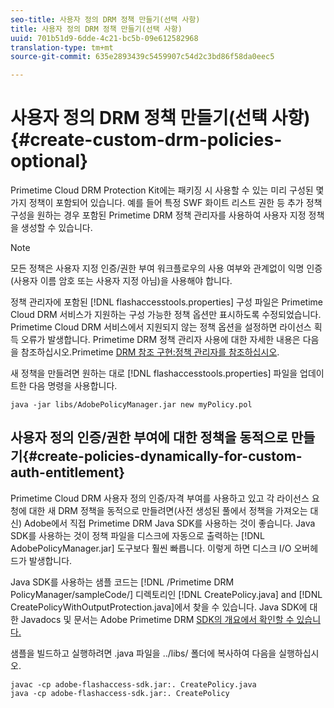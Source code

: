 ```yaml
---
seo-title: 사용자 정의 DRM 정책 만들기(선택 사항)
title: 사용자 정의 DRM 정책 만들기(선택 사항)
uuid: 701b51d9-6dde-4c21-bc5b-09e612582968
translation-type: tm+mt
source-git-commit: 635e2893439c5459907c54d2c3bd86f58da0eec5

---
```



# 사용자 정의 DRM 정책 만들기(선택 사항){#create-custom-drm-policies-optional}

Primetime Cloud DRM Protection Kit에는 패키징 시 사용할 수 있는 미리 구성된 몇 가지 정책이 포함되어 있습니다. 예를 들어 특정 SWF 화이트 리스트 권한 등 추가 정책 구성을 원하는 경우 포함된 Primetime DRM 정책 관리자를 사용하여 사용자 지정 정책을 생성할 수 있습니다.

>[!NOTE]
>
>모든 정책은 사용자 지정 인증/권한 부여 워크플로우의 사용 여부와 관계없이 익명 인증(사용자 이름 암호 또는 사용자 지정 아님)을 사용해야 합니다.

정책 관리자에 포함된 [!DNL flashaccesstools.properties] 구성 파일은 Primetime Cloud DRM 서비스가 지원하는 구성 가능한 정책 옵션만 표시하도록 수정되었습니다. Primetime Cloud DRM 서비스에서 지원되지 않는 정책 옵션을 설정하면 라이선스 획득 오류가 발생합니다. Primetime DRM 정책 관리자 사용에 대한 자세한 내용은 다음을 참조하십시오.Primetime [DRM 참조 구현:정책 관리자를 참조하십시오](https://help.adobe.com/en_US/primetime/drm/5.3/reference_implementations/index.html#concept-DRM_Policy_Manager).

새 정책을 만들려면 원하는 대로 [!DNL flashaccesstools.properties] 파일을 업데이트한 다음 명령을 사용합니다.

```
java -jar libs/AdobePolicyManager.jar new myPolicy.pol
```

## 사용자 정의 인증/권한 부여에 대한 정책을 동적으로 만들기{#create-policies-dynamically-for-custom-auth-entitlement}

Primetime Cloud DRM 사용자 정의 인증/자격 부여를 사용하고 있고 각 라이선스 요청에 대한 새 DRM 정책을 동적으로 만들려면(사전 생성된 풀에서 정책을 가져오는 대신) Adobe에서 직접 Primetime DRM Java SDK를 사용하는 것이 좋습니다. Java SDK를 사용하는 것이 정책 파일을 디스크에 자동으로 출력하는 [!DNL AdobePolicyManager.jar] 도구보다 훨씬 빠릅니다. 이렇게 하면 디스크 I/O 오버헤드가 발생합니다.

Java SDK를 사용하는 샘플 코드는 [!DNL /Primetime DRM PolicyManager/sampleCode/] 디렉토리인 [!DNL CreatePolicy.java] and [!DNL CreatePolicyWithOutputProtection.java]에서 찾을 수 있습니다. Java SDK에 대한 Javadocs 및 문서는 Adobe Primetime DRM [SDK의 개요에서 확인할 수 있습니다.](../../../digital-rights-management/drm-sdk-overview/overview.md)

샘플을 빌드하고 실행하려면 .java 파일을 ../libs/ 폴더에 복사하여 다음을 실행하십시오.

```
javac -cp adobe-flashaccess-sdk.jar:. CreatePolicy.java
java -cp adobe-flashaccess-sdk.jar:. CreatePolicy
```
